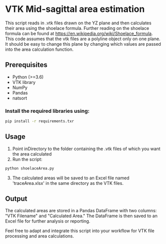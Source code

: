 # VTK Mid-sagittal area estimation 
This script reads in .vtk files drawn on the YZ plane and then calculates their area using the shoelace formula. Further
reading on the shoelace formula can be found at https://en.wikipedia.org/wiki/Shoelace_formula. This code assumes that 
the vtk files are a polyline object only on one plane. It should be easy to change this plane by changing which values
are passed into the area calculation function.

## Prerequisites
- Python (>=3.6)
- VTK library
- NumPy
- Pandas
- natsort

### Install the required libraries using:

```bash
pip install -r requirements.txr
```

## Usage
1. Point inDirectory to the folder containing the .vtk files of which you want the area calculated
2. Run the script: 
```bash
python shoelaceArea.py 
```
3. The calculated areas will be saved to an Excel file named 'traceArea.xlsx' in the same directory as the VTK files.

## Output
The calculated areas are stored in a Pandas DataFrame with two columns: "VTK Filename" and "Calculated Area." The 
DataFrame is then saved to an Excel file for further analysis or reporting.

Feel free to adapt and integrate this script into your workflow for VTK file processing and area calculations.
